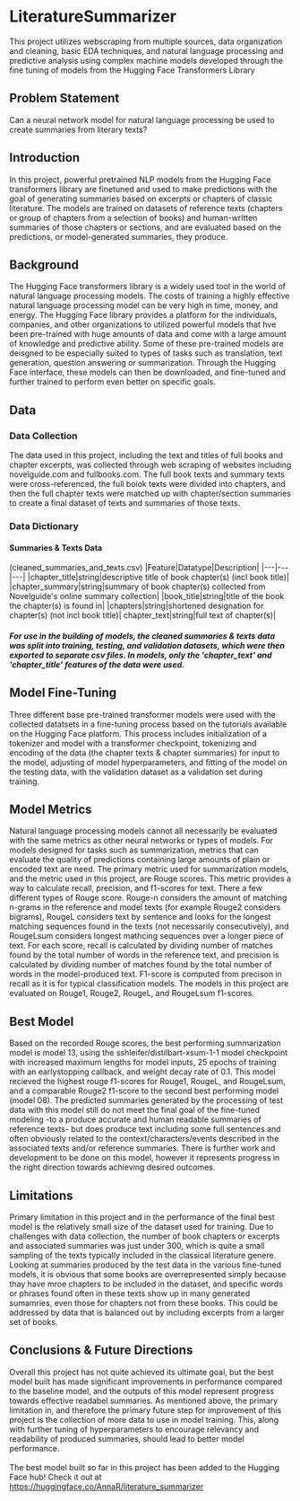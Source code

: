 # LiteratureSummarizer

This project utilizes webscraping from multiple sources, data organization and cleaning, basic EDA techniques, and natural language processing and predictive analysis using complex machine models developed through the fine tuning of models from the Hugging Face Transformers Library

## Problem Statement
Can a neural network model for natural language processing be used to create summaries from literary texts?

## Introduction
In this project, powerful pretrained NLP models from the Hugging Face transformers library are finetuned and used to make predictions with the goal of generating summaries based on excerpts or chapters of classic literature. The models are trained on datasets of reference texts (chapters or group of chapters from a selection of books) and human-written summaries of those chapters or sections, and are evaluated based on the predictions, or model-generated summaries, they produce.

## Background
The Hugging Face transformers library is a widely used tool in the world of natural language processing models. The costs of training a highly effective natural language processing model can be very high in time, money, and energy. The Hugging Face library provides a platform for the individuals, companies, and other organizations to utilized powerful models that hve been pre-trained with huge amounts of data and come with a large amount of knowledge and predictive ability. Some of these pre-trained models are deisgned to be especially suited to types of tasks such as translation, text generation, question answering or summarization. Through the Hugging Face interface, these models can then be downloaded, and fine-tuned and further trained to perform even better on specific goals.

## Data
### Data Collection
The data used in this project, including the text and titles of full books and chapter excerpts, was collected through web scraping of websites including novelguide.com and fullbooks.com. The full book texts and summary texts were cross-referenced, the full boiok texts were divided into chapters, and then the full chapter texts were matched up with chapter/section summaries to create a final dataset of texts and summaries of those texts.
### Data Dictionary
#### Summaries & Texts Data
(cleaned_summaries_and_texts.csv)
|Feature|Datatype|Description|
|---|---|---|
|chapter_title|string|descriptive title of book chapter(s) (incl book title)|
|chapter_summary|string|summary of book chapter(s) collected from Novelguide's online summary collection|
|book_title|string|title of the book the chapter(s) is found in|
|chapters|string|shortened designation for chapter(s) (not incl book title)|
chapter_text|string|full text of chapter(s)|
##### For use in the building of models, the cleaned summaries & texts data was split into training, testing, and validation datasets, which were then exported to separate csv files. In models, only the 'chapter_text' and 'chapter_title' features of the data were used.

## Model Fine-Tuning
Three different base pre-trained transformer models were used with the collected datatsets in a fine-tuning process based on the tutorials available on the Hugging Face platform. This process includes initialization of a tokenizer and model with a transformer checkpoint, tokenizing and encoding of the data (the chapter texts & chapter summaries) for input to the model, adjusting of model hyperparameters, and fitting of the model on the testing data, with the validation dataset as a validation set during training. 

## Model Metrics
Natural language processing models cannot all necessarily be evaluated with the same metrics as other neural networks or types of models. For models designed for tasks such as summarization, metrics that can evaluate the quality of predictions containing large amounts of plain or encoded text are need. The primary metric used for summarization models, and the metric used in this project, are Rouge scores. This metric provides a way to calculate recall, precision, and f1-scores for text. There a few different types of Rouge score. Rouge-n considers the amount of matching n-grams in the reference and model texts (for example Rouge2 considers bigrams), RougeL considers text by sentence and looks for the longest matching sequences found in the texts (not necessarily consecutively), and RougeLsum considers longest mathcing sequences over a longer piece of text. For each score, recall is calculated by dividing number of matches found by the total number of words in the reference text, and precision is calculated by dividing number of matches found by the total number of words in the model-produced text. F1-score is computed from precison in recall as it is for typical classification models. The models in this project are evaluated on Rouge1, Rouge2, RougeL, and RougeLsum f1-scores.

## Best Model
 Based on the recorded Rouge scores, the best performing summarization model is model 13, using the sshleifer/distilbart-xsum-1-1 model checkpoint with increased maximum lengths for model inputs, 25 epochs of training with an earlystopping callback, and weight decay rate of 0.1. This model recieved the highest rouge f1-scores for Rouge1, RougeL, and RougeLsum, and a comparable Rouge2 f1-score to the second best performing model (model 08). The predicted summaries generated by the processing of test data with this model still do not meet the final goal of the fine-tuned modeling -to a produce accurate and human readable summaries of reference texts- but does produce text including some full sentences and often obviously related to the context/characters/events described in the associated texts and/or reference summaries. There is further work and development to be done on this model, however it represents progress in the right direction towards achieving desired outcomes.

## Limitations
Primary limitation in this project and in the performance of the final best model is the relatively small size of the dataset used for training. Due to challenges with data collection, the number of book chapters or excerpts and associated summaries was just under 300, which is quite a small sampling of the texts typically included in the classical literature genere. Looking at summaries produced by the test data in the various fine-tuned models, it is obvious that some books are overrepresented simply because thay have mroe chapters to be included in the dataset, and specific words or phrases found often in these texts show up in many generated sumamries, even those for chapters not from these books. This could be addressed by data that is balanced out by including excerpts from a larger set of books.

## Conclusions & Future Directions
Overall this project has not quite achieved its ultimate goal, but the best model built has made significant improvements in performance compared to the baseline model, and the outputs of this model represent progress towards effective readabel summaries. As mentioned above, the primary limitation in, and therefore the primary future step for improvement of this project is the collection of more data to use in model training. This, along with further tuning of hyperparameters to encourage relevancy and readability of produced summaries, should lead to better model performance.
<br>
<br>
The best model built so far in this project has been added to the Hugging Face hub!
Check it out at https://huggingface.co/AnnaR/literature_summarizer